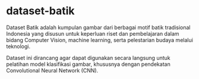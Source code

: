 # dataset-batik
 Dataset Batik adalah kumpulan gambar dari berbagai motif batik tradisional Indonesia yang disusun untuk keperluan riset dan pembelajaran dalam bidang Computer Vision, machine learning, serta pelestarian budaya melalui teknologi.

Dataset ini dirancang agar dapat digunakan secara langsung untuk pelatihan model klasifikasi gambar, khususnya dengan pendekatan Convolutional Neural Network (CNN).

